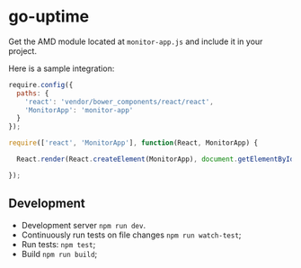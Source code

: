 # go-uptime

Get the AMD module located at `monitor-app.js` and include it in your project.

Here is a sample integration:

```js
require.config({
  paths: {
    'react': 'vendor/bower_components/react/react',
    'MonitorApp': 'monitor-app'
  }
});

require(['react', 'MonitorApp'], function(React, MonitorApp) {

  React.render(React.createElement(MonitorApp), document.getElementById('widget-container'));

});
```

## Development

* Development server `npm run dev`.
* Continuously run tests on file changes `npm run watch-test`;
* Run tests: `npm test`;
* Build `npm run build`;
